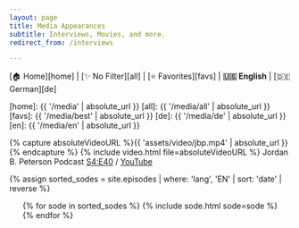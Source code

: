 ```yaml
---
layout: page
title: Media Appearances
subtitle: Interviews, Movies, and more.
redirect_from: /interviews

---
```


[🏠 Home][home] | [✨ No Filter][all] | [⭐ Favorites][favs] | **🇺🇸 English** | [🇩🇪 German][de]

[home]: {{ '/media' | absolute_url }}
[all]: {{ '/media/all' | absolute_url }}
[favs]: {{ '/media/best' | absolute_url }}
[de]: {{ '/media/de' | absolute_url }}
[en]: {{ '/media/en' | absolute_url }}

{% capture absoluteVideoURL %}{{ 'assets/video/jbp.mp4' | absolute_url }}{% endcapture %}
{% include video.html file=absoluteVideoURL %}
Jordan B. Peterson Podcast [S4:E40][jbpS4E40] / [YouTube][jbpS4E40yt]

[jbpS4E40yt]: https://youtu.be/iVym9wtopqs
[jbpS4E40]: https://www.jordanbpeterson.com/podcast/s4e40/

{% assign sorted_sodes = site.episodes | where: 'lang', 'EN' | sort: 'date' | reverse %}

<ul class="sodes">
{% for sode in sorted_sodes %}
{% include sode.html sode=sode %}
{% endfor %}
</ul>

